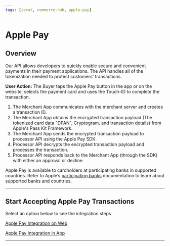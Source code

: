 ```yaml
---
tags: [carat, commerce-hub, apple-pay]
---
```


# Apple Pay

## Overview
Our API allows developers to quickly enable secure and convenient payments in their payment applications. The API handles all of the tokenization needed to protect customers’ transactions.

**User Action:** The Buyer taps the Apple Pay button in the app or on the website, selects the payment card and uses the Touch-ID to complete the transaction.
1. The Merchant App communicates with the merchant server and creates a transaction ID.
2. The Merchant App obtains the encrypted transaction payload (The tokenized card data "DPAN", Cryptogram, and transaction details) from Apple's Pass Kit Framework.
3. The Merchant App sends the encrypted transaction payload to processor API using the Apple Pay SDK.
4. Processor API decrypts the encrypted transaction payload and processes the transaction.
5. Processor API responds back to the Merchant App (through the SDK) with either an approval or decline.

Apple Pay is available to cardholders at participating banks in supported countries. Refer to Apple’s [participating banks](https://support.apple.com/en-us/HT204916) documentation to learn about supported banks and countries.

---

## Start Accepting Apple Pay Transactions

Select an option below to see the integration steps

[Apple Pay Integration on Web](Apple-Pay-Web.md)

[Apple Pay Integration in App](Apple-Pay-App.md)


---

